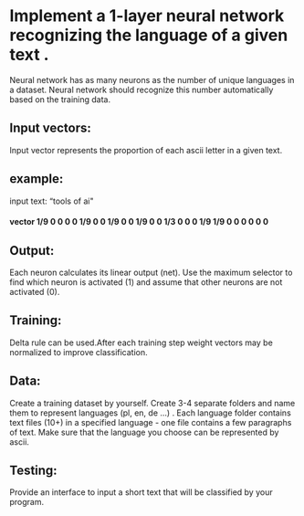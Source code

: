 # Implement a 1-layer neural network recognizing the language of a given text .
Neural network has as many neurons as the number of unique languages in a dataset. Neural network should recognize this number automatically based on the training data.
## Input vectors:
Input vector represents the proportion of each ascii letter in a given text.
## example:
input text: “tools of ai"
#### vector 1/9 0 0 0 0 1/9 0 0 1/9 0 0 1/9 0 0 1/3 0 0 0 1/9 1/9 0 0 0 0 0 0
## Output:
Each neuron calculates its linear output (net). Use the maximum selector to find which neuron is activated (1) and assume that other neurons are not activated (0).
## Training:
Delta rule can be used.After each training step weight vectors may be normalized to improve classification.
## Data:
Create a training dataset by yourself. Create 3-4 separate folders and name them to represent languages (pl, en, de ...) . Each language folder contains text files (10+) in a specified language - one file contains a few paragraphs of text.
Make sure that the language you choose can be represented by ascii.
## Testing:
Provide an interface to input a short text that will be classified by your program. 